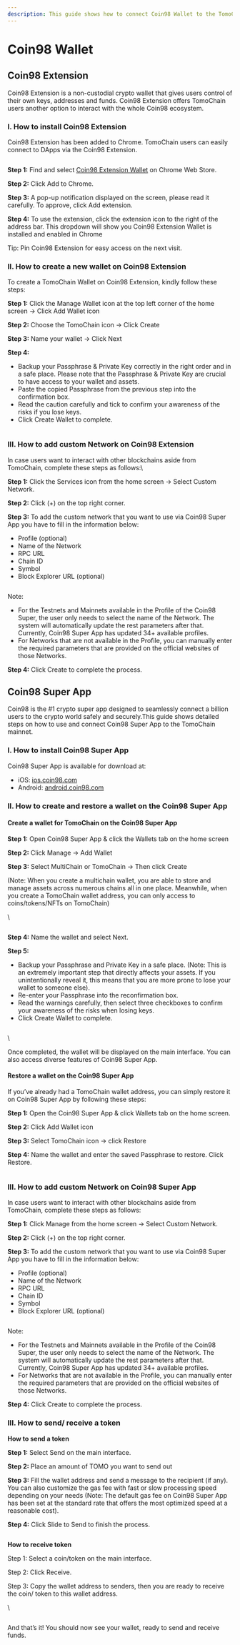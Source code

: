 ```yaml
---
description: This guide shows how to connect Coin98 Wallet to the TomoChain Mainnet.
---
```


# Coin98 Wallet

## Coin98 Extension

Coin98 Extension is a non-custodial crypto wallet that gives users control of their own keys, addresses and funds. Coin98 Extension offers TomoChain users another option to interact with the whole Coin98 ecosystem.&#x20;

### I. How to install Coin98 Extension&#x20;

Coin98 Extension has been added to Chrome. TomoChain users can easily connect to DApps via the Coin98 Extension.&#x20;

<figure><img src="https://lh6.googleusercontent.com/_-IKXpTKTZAxsssdvo4VNeZVW9a48JLUlMzNvdzkHSJUfifPtrkjQ5-7RH-RLHpfc_FSFuEndYAREjNcqS5C9rR4KuapbzriAEjkXzn7MvFgitc27pU7TFnTDGfYK6ZDXqXULP-Os9eQQkToZS_H_HA" alt=""><figcaption></figcaption></figure>

**Step 1:** Find and select [Coin98 Extension Wallet](https://chrome.google.com/webstore/detail/coin98-wallet/aeachknmefphepccionboohckonoeemg?hl=en) on Chrome Web Store.

**Step 2:** Click Add to Chrome.

**Step 3:** A pop-up notification displayed on the screen, please read it carefully. To approve, click Add extension.

**Step 4:** To use the extension, click the extension icon to the right of the address bar. This dropdown will show you Coin98 Extension Wallet is installed and enabled in Chrome

Tip: Pin Coin98 Extension for easy access on the next visit.

### II. How to create a new wallet on Coin98 Extension&#x20;

To create a TomoChain Wallet on Coin98 Extension, kindly follow these steps:

**Step 1:** Click the Manage Wallet icon at the top left corner of the home screen → Click Add Wallet icon

**Step 2:** Choose the TomoChain icon → Click Create

**Step 3:** Name your wallet → Click Next

**Step 4:**

* Backup your Passphrase & Private Key correctly in the right order and in a safe place. Please note that the Passphrase & Private Key are crucial to have access to your wallet and assets.
* Paste the copied Passphrase from the previous step into the confirmation box.
* Read the caution carefully and tick to confirm your awareness of the risks if you lose keys.
* Click Create Wallet to complete.

<figure><img src="https://lh6.googleusercontent.com/5zfNxQtcOi4GF__1A_uf_p8tlbnt0ttE7Snj3IVFWl5tyLLgIZKFd2UXNwpwCSYzLUulHqA1SVifaFtQMOcIYRPPhSFT20hSq_McY9gpOhJ1Zj8RNl1OpEf87saPp9DyXpMpmdsV2YwHzccTwXi7wAU" alt=""><figcaption></figcaption></figure>

### III. How to add custom Network on Coin98 Extension

In case users want to interact with other blockchains aside from TomoChain, complete these steps as follows:\


**Step 1:** Click the Services icon from the home screen → Select Custom Network.

**Step 2:** Click (+) on the top right corner.

**Step 3:** To add the custom network that you want to use via Coin98 Super App you have to fill in the information below:

* Profile (optional)
* Name of the Network
* RPC URL
* Chain ID
* Symbol
* Block Explorer URL (optional)

<figure><img src="https://lh3.googleusercontent.com/BheCPlDte1dZWRbz-YvCS4SWroVSFKPchqRJ1bZbA9458c9voWwUSalmsRpN5R-pus6-KpDpWQcb5RtgMqv6JuOHiJ0ARadfRCfFr75wveZgM6C3QRCEskxd42MSEfOCZ_H7C2MhSNqNrPwJWQOjFEk" alt=""><figcaption></figcaption></figure>

Note:

* For the Testnets and Mainnets available in the Profile of the Coin98 Super, the user only needs to select the name of the Network. The system will automatically update the rest parameters after that. Currently, Coin98 Super App has updated 34+ available profiles.
* For Networks that are not available in the Profile, you can manually enter the required parameters that are provided on the official websites of those Networks.

**Step 4:** Click Create to complete the process.

## Coin98 Super App

Coin98 is the #1 crypto super app designed to seamlessly connect a billion users to the crypto world safely and securely.This guide shows detailed steps on how to use and connect Coin98 Super App to the TomoChain mainnet.&#x20;

### I. How to install Coin98 Super App&#x20;

Coin98 Super App is available for download at:

* iOS: [ios.coin98.com](https://ios.coin98.com/)&#x20;
* Android: [android.coin98.com](https://android.coin98.com/)

### II. How to create and restore a wallet on the Coin98 Super App

#### Create a wallet for TomoChain on the Coin98 Super App

**Step 1:** Open Coin98 Super App & click the Wallets tab on the home screen

**Step 2:** Click Manage →  Add Wallet

**Step 3:** Select MultiChain or TomoChain → Then click Create&#x20;

(Note: When you create a multichain wallet, you are able to store and manage assets across numerous chains all in one place. Meanwhile, when you create a TomoChain wallet address, you can only access to coins/tokens/NFTs on TomoChain)&#x20;

\


<figure><img src="https://lh3.googleusercontent.com/9ilMonSQZPgseTikQnc0Y3nMASXLCw-GYYHowfKJFkQyOMlE3Uts-ZCkwe6RJcpteKYZ2Izh-_xXNS_Le0fTcxqKsOiRFLjdJh_0zyS7PeaHNtSsN5snB0lIzWWjA0Zw-2kZZ_w7psniMEKnm2MvN5c" alt=""><figcaption></figcaption></figure>

**Step 4:** Name the wallet and select Next.&#x20;

**Step 5:**&#x20;

* Backup your Passphrase and Private Key in a safe place. (Note: This is an extremely important step that directly affects your assets. If you unintentionally reveal it, this means that you are more prone to lose your wallet to someone else).
* Re-enter your Passphrase into the reconfirmation box.
* Read the warnings carefully, then select three checkboxes to confirm your awareness of the risks when losing keys.
* Click Create Wallet to complete.

<figure><img src="https://lh6.googleusercontent.com/oGN8WncPnmxo4xTkBLKiCuw5xgCfboKHXYT2IRiViqZfcpuLW3LK8_v29fk_15eU-3sQG3AL1gUudXMGV2cPG7omcoyWGr8eUFMuDAC5mvC49RBT2KhPo-nbd5ozjnjpytXBQ9sZY0aGzWT0tDS5CiU" alt=""><figcaption></figcaption></figure>

\


Once completed, the wallet will be displayed on the main interface. You can also access diverse features of Coin98 Super App.

#### Restore a wallet on the Coin98 Super App

If you’ve already had a TomoChain wallet address, you can simply restore it on Coin98 Super App by following these steps:

**Step 1:** Open the Coin98 Super App & click Wallets tab on the home screen.

**Step 2:** Click Add Wallet icon

**Step 3:** Select TomoChain icon → click Restore

**Step 4:** Name the wallet and enter the saved Passphrase to restore. Click Restore.

<figure><img src="https://lh3.googleusercontent.com/133EQATOe1znPXIDwEgpaVOoVOfsTbT0pv6VPVAMlmU98jh4XoxqwRuGMSMa3HvI7iryu0d9Zr1DOVC9bmO17oTWojK2DMD1KP4fj4NxVMVevzclvQe6Y-uSo_jCxDj4eK6hpzNZ0Zim9kTogeG3pnE" alt=""><figcaption></figcaption></figure>

### III. How to add custom Network on Coin98 Super App

In case users want to interact with other blockchains aside from TomoChain, complete these steps as follows:

**Step 1:** Click Manage from the home screen → Select Custom Network.

**Step 2:** Click (+) on the top right corner.

**Step 3:** To add the custom network that you want to use via Coin98 Super App you have to fill in the information below:

* Profile (optional)
* Name of the Network
* RPC URL
* Chain ID
* Symbol
* Block Explorer URL (optional)

<figure><img src="https://lh3.googleusercontent.com/dxTeGe_e5wdYtaR_q5w5EiU63norDS6X8C_j4ULHz_GVfc5hjUr4bjcqGxFG6pQJlH6vfUFW291VgVewHoVFYuueg6H2T7jAQDX7P8THPjyDlmtKOTSJxt_1F30Rld7ZWOiak5yvtvHZFcrAvwhxfik" alt=""><figcaption></figcaption></figure>

Note:

* For the Testnets and Mainnets available in the Profile of the Coin98 Super, the user only needs to select the name of the Network. The system will automatically update the rest parameters after that. Currently, Coin98 Super App has updated 34+ available profiles.
* For Networks that are not available in the Profile, you can manually enter the required parameters that are provided on the official websites of those Networks.

**Step 4:** Click Create to complete the process.

### III. How to send/ receive a token

**How to send a token**&#x20;

**Step 1:** Select Send on the main interface.

**Step 2:** Place an amount of TOMO you want to send out

**Step 3:** Fill the wallet address and send a message to the recipient (if any). You can also customize the gas fee with fast or slow processing speed depending on your needs (Note: The default gas fee on Coin98 Super App has been set at the standard rate that offers the most optimized speed at a reasonable cost).

**Step 4:** Click Slide to Send to finish the process.

<figure><img src="https://lh4.googleusercontent.com/ostfFmpvZynVYhleYRt9eoJFH02kK69COj77mxjnU-z4m3BgtTtvCZIiyqIx4_RyfOddDqjGBuNu0yeo1a4SEkBZ2bENmj_G5tG-FHtQzuSVvTBs0YF2hTGudlAUJ2HmM9g9Zh-eBVjzSpxHBOUR_nw" alt=""><figcaption></figcaption></figure>

**How to receive token**

Step 1: Select a coin/token on the main interface.

Step 2: Click Receive.

Step 3: Copy the wallet address to senders, then you are ready to receive the coin/ token to this wallet address.

\


<figure><img src="https://lh4.googleusercontent.com/NYhFVQK6wbAzz58DsDzom0Ddc1IL37oWekpqCgFy-uCOqN2LOu9d6njzbhZKOgI5Dh3IugAYTL87Ifz37Ys4eLcMaYlLWt0ivnWqI_iXF4NeZl67P_XIo2S0FeJyzNKfTqg_2MD-bl3_SSGFOVYTbjs" alt=""><figcaption></figcaption></figure>

And that’s it! You should now see your wallet, ready to send and receive funds.

